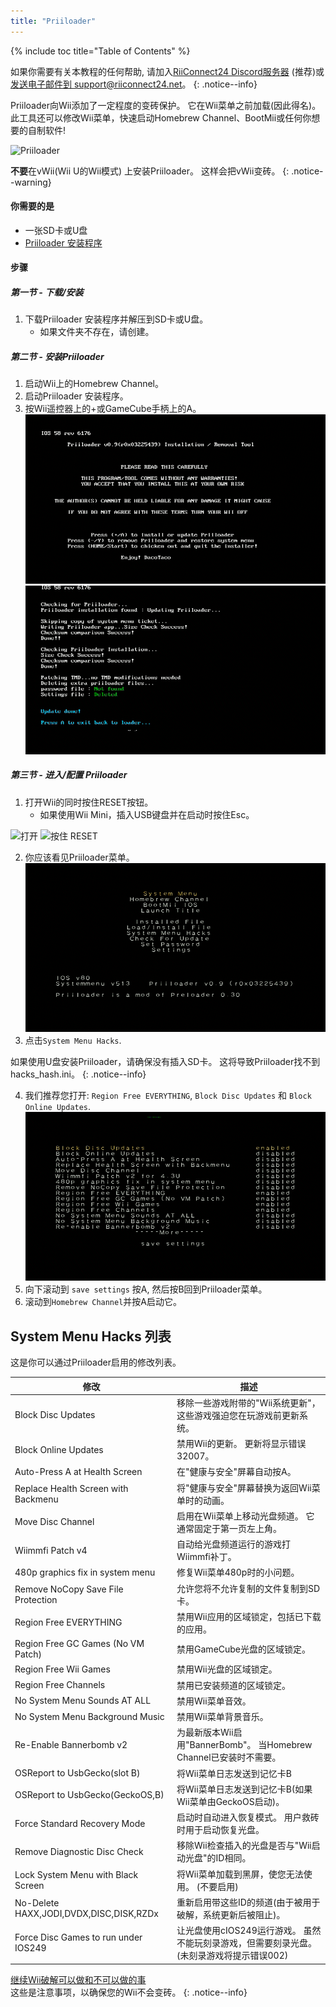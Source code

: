```yaml
---
title: "Priiloader"
---
```


{% include toc title="Table of Contents" %}

如果你需要有关本教程的任何帮助, 请加入[RiiConnect24 Discord服务器](https://discord.gg/rc24) (推荐)或 [发送电子邮件到 support@riiconnect24.net](mailto:support@riiconnect24.net)。
{: .notice--info}

Priiloader向Wii添加了一定程度的变砖保护。 它在Wii菜单之前加载(因此得名)。 此工具还可以修改Wii菜单，快速启动Homebrew Channel、BootMii或任何你想要的自制软件!

![Priiloader](/images/priiloader.jpg)

**不要**在vWii(Wii U的Wii模式) 上安装Priiloader。 这样会把vWii变砖。
{: .notice--warning}

#### 你需要的是
* 一张SD卡或U盘
* [Priiloader 安装程序](https://hbb1.oscwii.org/hbb/priiloader/priiloader.zip)

#### 步骤
##### 第一节 - 下载/安装

1. 下载Priiloader 安装程序并解压到SD卡或U盘。
    * 如果文件夹不存在，请创建。

##### 第二节 - 安装Priiloader

1. 启动Wii上的Homebrew Channel。
2. 启动Priiloader 安装程序。
3. 按Wii遥控器上的+或GameCube手柄上的A。 ![安装 Priiloader](/images/Priiloader/installer.png) ![安装中](/images/Priiloader/installing.png)

##### 第三节 - 进入/配置 Priiloader

1. 打开Wii的同时按住RESET按钮。
    * 如果使用Wii Mini，插入USB键盘并在启动时按住Esc。

![打开](/images/Priiloader/on.jpg) ![按住 RESET](/images/Priiloader/reset.jpg)

2. 你应该看见Priiloader菜单。 ![菜单](/images/Priiloader/mainmenu.png)
3. 点击`System Menu Hacks`.

如果使用U盘安装Priiloader，请确保没有插入SD卡。 这将导致Priiloader找不到hacks_hash.ini。
{: .notice--info}

4. 我们推荐您打开: `Region Free EVERYTHING`, `Block Disc Updates` 和 `Block Online Updates`. ![System Menu Hacks](/images/Priiloader/hacks.png)
1. 向下滚动到 `save settings` 按A, 然后按B回到Priiloader菜单。
1. 滚动到`Homebrew Channel`并按A启动它。

## System Menu Hacks 列表

这是你可以通过Priiloader启用的修改列表。

| 修改                                      | 描述                                                   |
| --------------------------------------- | ---------------------------------------------------- |
| Block Disc Updates                      | 移除一些游戏附带的"Wii系统更新"，这些游戏强迫您在玩游戏前更新系统。                 |
| Block Online Updates                    | 禁用Wii的更新。 更新将显示错误32007。                              |
| Auto-Press A at Health Screen           | 在"健康与安全"屏幕自动按A。                                      |
| Replace Health Screen with Backmenu     | 将"健康与安全"屏幕替换为返回Wii菜单时的动画。                            |
| Move Disc Channel                       | 启用在Wii菜单上移动光盘频道。 它通常固定于第一页左上角。                       |
| Wiimmfi Patch v4                        | 自动给光盘频道运行的游戏打Wiimmfi补丁。                              |
| 480p graphics fix in system menu        | 修复Wii菜单480p时的小问题。                                    |
| Remove NoCopy Save File Protection      | 允许您将不允许复制的文件复制到SD卡。                                  |
| Region Free EVERYTHING                  | 禁用Wii应用的区域锁定，包括已下载的应用。                               |
| Region Free GC Games (No VM Patch)      | 禁用GameCube光盘的区域锁定。                                   |
| Region Free Wii Games                   | 禁用Wii光盘的区域锁定。                                        |
| Region Free Channels                    | 禁用已安装频道的区域锁定。                                        |
| No System Menu Sounds AT ALL            | 禁用Wii菜单音效。                                           |
| No System Menu Background Music         | 禁用Wii菜单背景音乐。                                         |
| Re-Enable Bannerbomb v2                 | 为最新版本Wii启用"BannerBomb"。 当Homebrew Channel已安装时不需要。    |
| OSReport to UsbGecko(slot B)            | 将Wii菜单日志发送到记忆卡B                                      |
| OSReport to UsbGecko(GeckoOS,B)         | 将Wii菜单日志发送到记忆卡B(如果Wii菜单由GeckoOS启动)。                  |
| Force Standard Recovery Mode            | 启动时自动进入恢复模式。 用户救砖时用于启动恢复光盘。                          |
| Remove Diagnostic Disc Check            | 移除Wii检查插入的光盘是否与"Wii启动光盘"的ID相同。                       |
| Lock System Menu with Black Screen      | 将Wii菜单加载到黑屏，使您无法使用。 (不要启用)                           |
| No-Delete HAXX,JODI,DVDX,DISC,DISK,RZDx | 重新启用带这些ID的频道(由于被用于破解，系统更新后被阻止)。                      |
| Force Disc Games to run under IOS249    | 让光盘使用cIOS249运行游戏。 虽然不能玩刻录游戏，但需要刻录光盘。 (未刻录游戏将提示错误002) |


[继续Wii破解可以做和不可以做的事](dosanddonts)<br> 这些是注意事项，以确保您的Wii不会变砖。
{: .notice--info}
